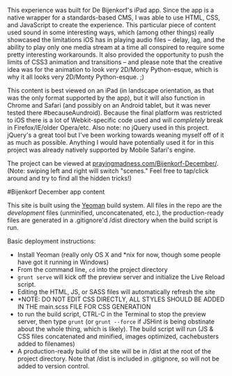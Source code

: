 This experience was built for De Bijenkorf's iPad app. Since the app is a native wrapper for a standards-based CMS, I was able to use HTML, CSS, and JavaScript to create the experience. This particular piece of content used sound in some interesting ways, which (among other things) really showcased the limitations iOS has in playing audio files – delay, lag, and the ability to play only one media stream at a time all conspired to require some pretty interesting workarounds. It also provided the opportunity to push the limits of CSS3 animation and transitions – and please note that the creative idea was for the animation to look _very_ 2D/Monty Python-esque, which is why it all looks very 2D/Monty Python-esque. ;)

This content is best viewed on an iPad (in landscape orientation, as that was the only format supported by the app), but it will also function in Chrome and Safari (and possibly on an Android tablet, but it was never tested there #becauseAundroid). Because the final platform was restricted to iOS there is a lot of Webkit-specific code used and will _completely_ break in Firefox/IE/older Opera/etc. Also note: no jQuery used in this project. jQuery's a great tool but I've been working towards weaning myself off of it as much as possible. Anything I would have potentially used it for in this project was already natively supported by Mobile Safari's engine.

The project can be viewed at <a href="http://prayingmadness.com/Bijenkorf-December/">prayingmadness.com/Bijenkorf-December/</a>. (Note: swiping left and right will switch "scenes." Feel free to tap/click around and try to find all the hidden tricks!)

#Bijenkorf December app content

This site is built using the <a href="http://yeoman.io">Yeoman</a> build system. All files in the repo are the _development_ files (unminified, unconcatenated, etc.), the production-ready files are generated in a .gitignore'd /dist directory when the build script is run.

Basic deployment instructions:
* Install Yeoman (really only OS X and *nix for now, though some people have got it running in Windows)
* From the command line, `cd` into the project directory
* `grunt serve` will kick off the preview server and initialize the Live Reload script. 
* Editing the HTML, JS, or SASS files will automatically refresh the site
* *NOTE: DO NOT EDIT CSS DIRECTLY, ALL STYLES SHOULD BE ADDED IN THE main.scss FILE FOR CSS GENERATION
* to run the build script, CTRL-C in the Terminal to stop the preview server, then type `grunt` (or `grunt --force` if JSHint is being obstinate about the whole thing, which is likely). The build script will run (JS & CSS files concatenated and minified, images optimized, cachebusters added to filenames)
* A production-ready build of the site will be in /dist at the root of the project directory. Note that /dist is included in .gitignore, so will not be added to version control.
